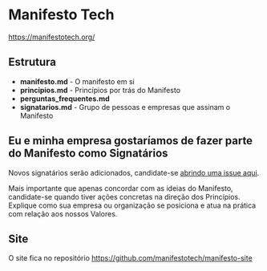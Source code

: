 # Manifesto Tech

https://manifestotech.org/

## Estrutura

* **manifesto.md** - O manifesto em si
* **principios.md** - Princípios por trás do Manifesto
* **perguntas_frequentes.md**
* **signatarios.md** - Grupo de pessoas e empresas que assinam o Manifesto

## Eu e minha empresa gostaríamos de fazer parte do Manifesto como Signatários

Novos signatários serão adicionados, candidate-se [abrindo uma issue aqui](https://github.com/manifestotech/manifestotech/issues/new/choose).

Mais importante que apenas concordar com as ideias do Manifesto, candidate-se quando tiver ações concretas na direção dos Princípios. Explique como sua empresa ou organização se posiciona e atua na prática com relação aos nossos Valores.

## Site

O site fica no repositório https://github.com/manifestotech/manifesto-site
